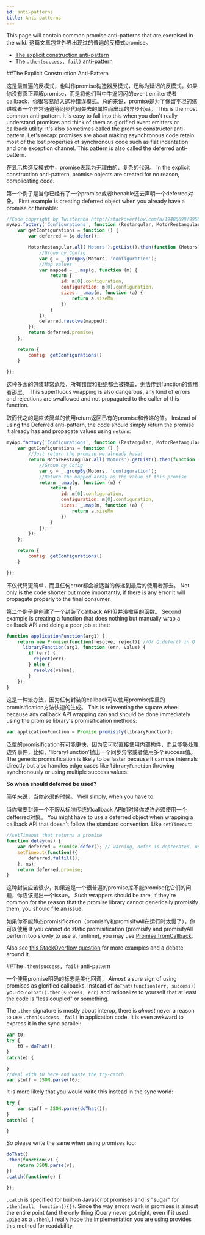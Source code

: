 ```yaml
---
id: anti-patterns
title: Anti-patterns
---
```


This page will contain common promise anti-patterns that are exercised in the wild.
这篇文章包含外界出现过的普遍的反模式promise。


- [The explicit construction anti-pattern](#the-explicit-construction-anti-pattern)
- [The `.then(success, fail)` anti-pattern](#the-.then)

##The Explicit Construction Anti-Pattern

这是最普遍的反模式，也叫作promise构造器反模式，还称为延迟的反模式。如果你没有真正理解promise，而是将他们当中牛逼闪闪的event emiiter或者callback，你很容易陷入这种错误模式。总的来说，promise是为了保留平坦的缩进或者一个异常通道等同步代码失去的属性而出现的异步代码。
This is the most common anti-pattern. It is easy to fall into this when you don't really understand promises and think of them as glorified event emitters or callback utility. It's also sometimes called the promise constructor anti-pattern. Let's recap: promises are about making asynchronous code retain most of the lost properties of synchronous code such as flat indentation and one exception channel. This pattern is also called the deferred anti-pattern.

在显示构造反模式中，promise表现为无理由的、复杂的代码。
In the explicit construction anti-pattern, promise objects are created for no reason, complicating code.

第一个例子是当你已经有了一个promise或者thenable还去声明一个deferred对象。
First example is creating deferred object when you already have a promise or thenable:

```js
//Code copyright by Twisternha http://stackoverflow.com/a/19486699/995876 CC BY-SA 2.5
myApp.factory('Configurations', function (Restangular, MotorRestangular, $q) {
    var getConfigurations = function () {
        var deferred = $q.defer();

        MotorRestangular.all('Motors').getList().then(function (Motors) {
            //Group by Config
            var g = _.groupBy(Motors, 'configuration');
            //Map values
            var mapped = _.map(g, function (m) {
                return {
                    id: m[0].configuration,
                    configuration: m[0].configuration,
                    sizes: _.map(m, function (a) {
                        return a.sizeMm
                    })
                }
            });
            deferred.resolve(mapped);
        });
        return deferred.promise;
    };

    return {
        config: getConfigurations()
    }

});
```

这种多余的包装非常危险，所有错误和拒绝都会被掩盖，无法传到function的调用者那里。
This superfluous wrapping is also dangerous, any kind of errors and rejections are swallowed and not propagated to the caller of this function.

取而代之的是应该简单的使用return返回已有的promise和传递的值。
Instead of using the Deferred anti-pattern, the code should simply return the promise it already has and propagate values using `return`:

```js
myApp.factory('Configurations', function (Restangular, MotorRestangular, $q) {
    var getConfigurations = function () {
        //Just return the promise we already have!
        return MotorRestangular.all('Motors').getList().then(function (Motors) {
            //Group by Cofig
            var g = _.groupBy(Motors, 'configuration');
            //Return the mapped array as the value of this promise
            return _.map(g, function (m) {
                return {
                    id: m[0].configuration,
                    configuration: m[0].configuration,
                    sizes: _.map(m, function (a) {
                        return a.sizeMm
                    })
                }
            });
        });
    };

    return {
        config: getConfigurations()
    }

});
```
不仅代码更简单，而且任何error都会被适当的传递到最后的使用者那去。
Not only is the code shorter but more importantly, if there is any error it will propagate properly to the final consumer.

第二个例子是创建了一个封装了callback API但并没撒用的函数。
Second example is creating a function that does nothing but manually wrap a callback API and doing a poor job at that:

```js
function applicationFunction(arg1) {
    return new Promise(function(resolve, reject){ //Or Q.defer() in Q
      libraryFunction(arg1, function (err, value) {
        if (err) {
          reject(err);
        } else {
          resolve(value);
        }
    });
}
```
这是一种笨办法，因为任何封装的callback可以使用promise库里的promisification方法快速的生成。
This is reinventing the square wheel because any callback API wrapping can and should be done immediately using the promise library's promisification methods:

```js
var applicationFunction = Promise.promisify(libraryFunction);
```
泛型的promisification有可能更快，因为它可以直接使用内部构件，而且能够处理边界事件，比如，‘libraryFunction’抛出一个同步异常或者使用多个success值。
The generic promisification is likely to be faster because it can use internals directly but also handles edge cases like `libraryFunction` throwing synchronously or using multiple success values.


**So when should deferred be used?**

简单来说，当你必须的时候。
Well simply, when you have to.

当你需要封装一个不服从标准传统的callback API的时候你或许必须使用一个defferred对象。
You might have to use a deferred object when wrapping a callback API that doesn't follow the standard convention. Like `setTimeout`:

```js
//setTimeout that returns a promise
function delay(ms) {
    var deferred = Promise.defer(); // warning, defer is deprecated, use the promise constructor
    setTimeout(function(){
        deferred.fulfill();
    }, ms);
    return deferred.promise;
}
```

这种封装应该很少，如果这是一个很普遍的promise库不能promise化它们的问题，你应该提出一个issue。
Such wrappers should be rare, if they're common for the reason that the promise library cannot generically promisify them, you should file an issue.

如果你不能静态promisification（promisify和promisifyAll在运行时太慢了），你可以使用
If you cannot do static promisification (promisify and promisifyAll perform too slowly to use at runtime), you may use [Promise.fromCallback](.).

Also see [this StackOverflow question](http://stackoverflow.com/questions/23803743/what-is-the-deferred-antipattern-and-how-do-i-avoid-it) for more examples and a debate around it.

##The `.then(success, fail)` anti-pattern

一个使用promise明确的标志是美化回调，
*Almost* a sure sign of using promises as glorified callbacks. Instead of `doThat(function(err, success))` you do `doThat().then(success, err)` and rationalize to yourself that at least the code is "less coupled" or something.

The `.then` signature is mostly about interop, there is *almost* never a reason to use `.then(success, fail)` in application code. It is even awkward to express it in the sync parallel:

```js
var t0;
try {
    t0 = doThat();
}
catch(e) {

}
//deal with t0 here and waste the try-catch
var stuff = JSON.parse(t0);
```

It is more likely that you would write this instead in the sync world:

```js
try {
    var stuff = JSON.parse(doThat());
}
catch(e) {

}
```

So please write the same when using promises too:

```js
doThat()
.then(function(v) {
    return JSON.parse(v);
})
.catch(function(e) {

});
```

`.catch` is specified for built-in Javascript promises and is "sugar" for `.then(null, function(){})`. Since the way errors work in promises is almost the entire point (and the only thing jQuery never got right, even if it used `.pipe` as a `.then`), I really hope the implementation you are using provides this method for readability.
